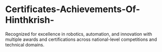 # Certificates-Achievements-Of-Hinthkrish-
Recognized for excellence in robotics, automation, and innovation with multiple awards and certifications across national-level competitions and technical domains.
